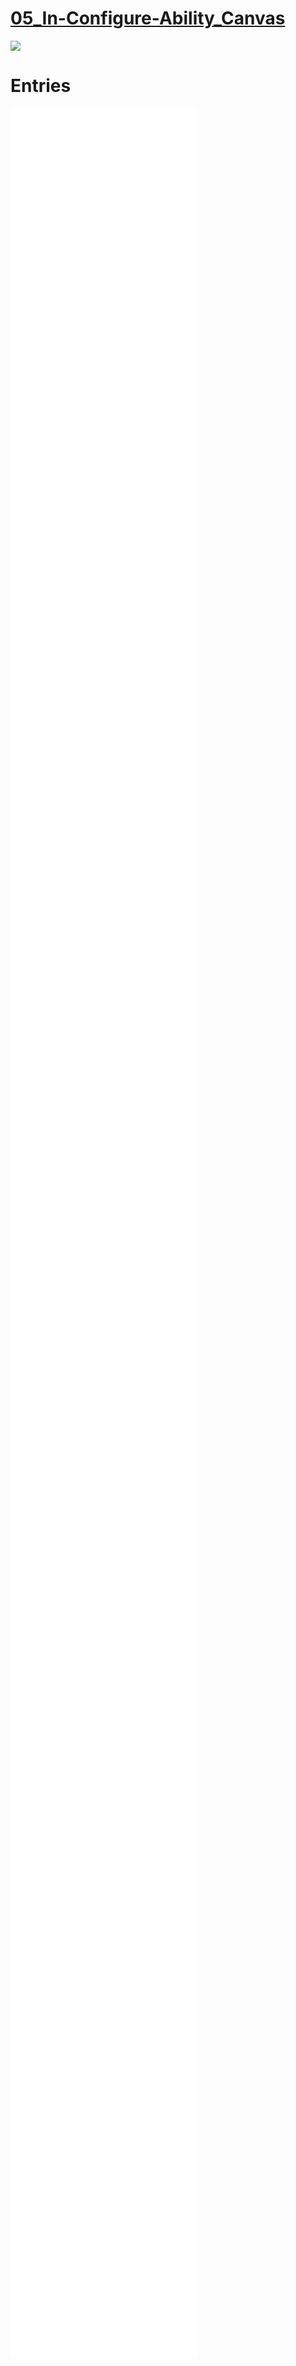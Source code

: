 # [05_In-Configure-Ability_Canvas](05_In-Configure-Ability_canvas.canvas) 
![](05_In-Configure-Ability_canvas.canvas) 
# Entries
![](05_entries/05.01.00_Background.md)
![](05_entries/05.02.01.00_Figuring_out_Inflexibility.md)
![](05_entries/05.02.02.01_De-re-clouding.md)
![](05_entries/05.02.02.02_Working%20groups%20and%20knowledge%20exchange.md)
![](05_entries/05.02.02.03_In-ternal_politics.md)
![](05_entries/05.02.02.00_Figuring_out_In-flex-ability.md)
![](05_entries/05.02.03.00_Processing.md)
![](05_entries/05.02.00_Processing%20In-Configure-ability.md)
![](05_entries/05.03.01.01_Inflexibility.md)
![](05_entries/05.03.01.02.01_In-Docs.md)
![](05_entries/05.03.01.02.02_In-Practice.md)
![](05_entries/05.03.01.02.00_in-flex-ability.md)
![](05_entries/05.03.01.00_Configure-ability_In-Docs.md)
![](05_entries/05.03.02.01_Coding_protocols.md)
![](05_entries/05.03.02.02_SSH_protocols.md)
![](05_entries/05.03.02.03_Sudo_protocols.md)
![](05_entries/05.03.02.04_User_Protocols.md)
![](05_entries/05.03.02.05_Digital_safe_space_protocols.md)
![](05_entries/05.03.02.06_Collective_working_protocols..md)
![](05_entries/05.03.02.07_Manifesting_Femfester.md)
![](05_entries/05.03.02.00_Configure-ability_In-Workshops.md)
![](05_entries/05.03.00_Configure-ability_In-.md)
![](05_entries/05.04.00_In-reflection.md)
![](05_entries/05.00_Intro.md)
